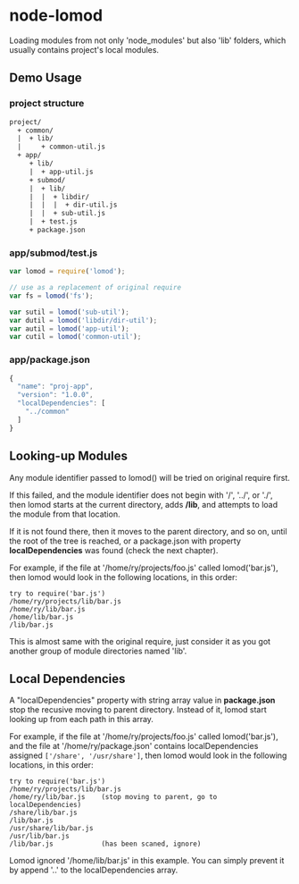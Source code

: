 node-lomod
==================
Loading modules from not only 'node_modules' but also 'lib' folders, which usually contains project's local modules.

Demo Usage
------------------

### project structure
```html
project/
  + common/
  |  + lib/
  |     + common-util.js
  + app/
     + lib/
     |  + app-util.js
     + submod/
     |  + lib/
     |  |  + libdir/
     |  |  |  + dir-util.js
     |  |  + sub-util.js
     |  + test.js
     + package.json
```

### app/submod/test.js
```js 
var lomod = require('lomod');

// use as a replacement of original require
var fs = lomod('fs');

var sutil = lomod('sub-util');        
var dutil = lomod('libdir/dir-util');        
var autil = lomod('app-util');
var cutil = lomod('common-util');
```

### app/package.json
```js
{
  "name": "proj-app",
  "version": "1.0.0",
  "localDependencies": [
    "../common"
  ]
}
```


Looking-up Modules
------------------
Any module identifier passed to lomod() will be tried on original require first. 

If this failed, and the module identifier does not begin with '/', '../', or './', then lomod starts at the current directory, adds **/lib**, and attempts to load the module from that location.

If it is not found there, then it moves to the parent directory, and so on, until the root of the tree is reached, or a package.json with property **localDependencies** was found (check the next chapter). 

For example, if the file at '/home/ry/projects/foo.js' called lomod('bar.js'), then lomod would look in the following locations, in this order:

    try to require('bar.js')
    /home/ry/projects/lib/bar.js
    /home/ry/lib/bar.js
    /home/lib/bar.js
    /lib/bar.js

This is almost same with the original require, just consider it as you got another group of module directories named 'lib'.

Local Dependencies
------------------
A "localDependencies" property with string array value in **package.json** stop the recusive moving to parent directory. Instead of it, lomod start looking up from each path in this array.

For example, if the file at '/home/ry/projects/foo.js' called lomod('bar.js'), and the file at '/home/ry/package.json' contains localDependencies  assigned <code>['/share', '/usr/share']</code>, then lomod would look in the following locations, in this order:

    try to require('bar.js')
    /home/ry/projects/lib/bar.js
    /home/ry/lib/bar.js    (stop moving to parent, go to localDependencies) 
    /share/lib/bar.js
    /lib/bar.js
    /usr/share/lib/bar.js
    /usr/lib/bar.js
    /lib/bar.js            (has been scaned, ignore)

Lomod ignored '/home/lib/bar.js' in this example. You can simply prevent it by append '..' to the localDependencies array.
